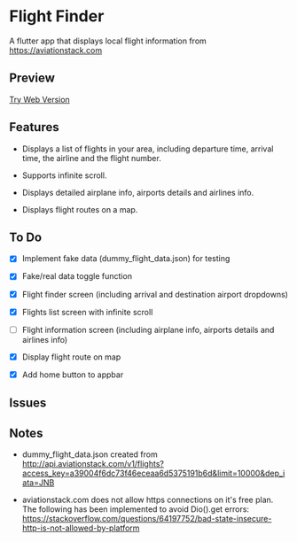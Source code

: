 # Flight Finder
A flutter app that displays local flight information from https://aviationstack.com

## Preview

[Try Web Version](http://flightfinder.tk)
## Features

- Displays a list of flights in your area, including departure time, arrival time, the airline and the flight number.

- Supports infinite scroll.

- Displays detailed airplane info, airports details and airlines info.

- Displays flight routes on a map.
## To Do

- [X] Implement fake data (dummy_flight_data.json) for testing

- [X] Fake/real data toggle function

- [X] Flight finder screen (including arrival and destination airport dropdowns)

- [X] Flights list screen with infinite scroll

- [ ] Flight information screen (including airplane info, airports details and airlines info)

- [X] Display flight route on map

- [X] Add home button to appbar

## Issues

## Notes
- dummy_flight_data.json created from http://api.aviationstack.com/v1/flights?access_key=a39004f6dc73f46eceaa6d5375191b6d&limit=10000&dep_iata=JNB

- aviationstack.com does not allow https connections on it's free plan. The following has been implemented to avoid Dio().get errors: https://stackoverflow.com/questions/64197752/bad-state-insecure-http-is-not-allowed-by-platform
